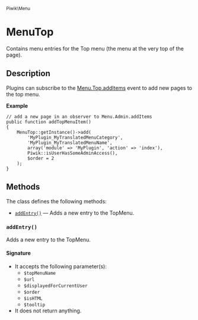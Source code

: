 <small>Piwik\Menu</small>

MenuTop
=======

Contains menu entries for the Top menu (the menu at the very top of the page).

Description
-----------

Plugins can subscribe to the [Menu.Top.addItems](#) event to add new pages to
the top menu.

**Example**

    // add a new page in an observer to Menu.Admin.addItems
    public function addTopMenuItem()
    {
        MenuTop::getInstance()->add(
            'MyPlugin_MyTranslatedMenuCategory',
            'MyPlugin_MyTranslatedMenuName',
            array('module' => 'MyPlugin', 'action' => 'index'),
            Piwik::isUserHasSomeAdminAccess(),
            $order = 2
        );
    }


Methods
-------

The class defines the following methods:

- [`addEntry()`](#addEntry) &mdash; Adds a new entry to the TopMenu.

<a name="addentry" id="addentry"></a>
### `addEntry()`

Adds a new entry to the TopMenu.

#### Signature

- It accepts the following parameter(s):
    - `$topMenuName`
    - `$url`
    - `$displayedForCurrentUser`
    - `$order`
    - `$isHTML`
    - `$tooltip`
- It does not return anything.

